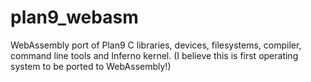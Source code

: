 # plan9_webasm
WebAssembly port of Plan9 C libraries, devices, filesystems, compiler, command line tools and Inferno kernel. 
(I believe this is first operating system to be ported to WebAssembly!)

